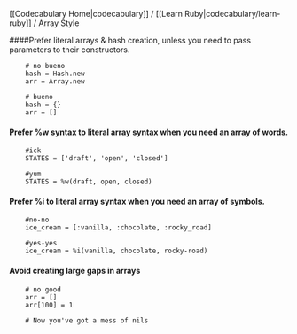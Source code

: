 [[Codecabulary Home|codecabulary]] / [[Learn Ruby|codecabulary/learn-ruby]] / Array Style

<!-- ---title: Arrays  -->

####Prefer literal arrays & hash creation, unless you need to pass parameters to their constructors.

		# no bueno
		hash = Hash.new
		arr = Array.new
		
		# bueno
		hash = {}
		arr = []

#### Prefer %w syntax to literal array syntax when you need an array of words.

		#ick
		STATES = ['draft', 'open', 'closed']
		
		#yum
		STATES = %w(draft, open, closed)
		
#### Prefer %i to literal array syntax when you need an array of symbols.

		#no-no
		ice_cream = [:vanilla, :chocolate, :rocky_road]
		
		#yes-yes
		ice_cream = %i(vanilla, chocolate, rocky-road)
		
#### Avoid creating large gaps in arrays

		# no good
		arr = []
		arr[100] = 1
		
		# Now you've got a mess of nils
		
		

